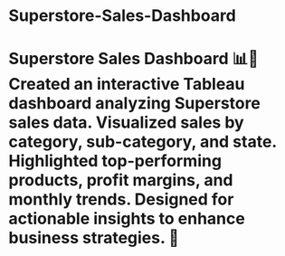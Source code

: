 # Superstore-Sales-Dashboard
# Superstore Sales Dashboard 📊🛒   Created an interactive Tableau dashboard analyzing Superstore sales data. Visualized sales by category, sub-category, and state. Highlighted top-performing products, profit margins, and monthly trends. Designed for actionable insights to enhance business strategies. 🚀  
